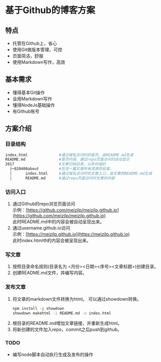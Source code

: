 # 基于Github的博客方案

## 特点

* 托管在Github上，省心
* 使用Git做版本管理，可控
* 页面简洁，舒服
* 使用Markdown写作，高效

## 基本需求

* 懂得基本Git操作
* 会用Markdown写作
* 懂得NodeJs基础操作
* 有Github账号

## 方案介绍

### 目录结构

```sh
index.html              #通过域名访问时的首页，由README.md生成
README.md               #首页内容，通过repo页面访问时自动显示
2017                    #文章归档目录，以年份组织
  ├─020400about         #包含一篇文章所有资源的目录。
  │      index.html     #通过域名访问时的文章入口，由文章的README.md生成
  │      README.md      #通过repo页面访问时文章的内容
```

### 访问入口

1. 通过Github的repo浏览页面访问  
    示例：[https://github.com/meizilp/meizilp.github.io](https://github.com/meizilp/meizilp.github.io)  
    此时README.md中的内容会被自动呈现出来。
1. 通过username.github.io访问  
    示例：[https://meizilp.github.io](https://meizilp.github.io)  
    此时index.html中的内容会被呈现出来。

### 写文章

1. 按照目录命名规则(目录名为 <月份><日期><序号><文章标题>)创建目录。
1. 创建README.md文件，并编写内容。

### 发布文章

1. 将文章的markdown文件转换为html。
    可以通过showdown转换。
    ```sh
    npm install -g showdown 
    showdown makehtml -i README.md -o index.html
    ````
1. 根目录的README.md增加文章链接，并重新生成html。
1. 将新创建的文件加入repo，commit之后push到github。

### TODO

* 编写node脚本自动执行生成及发布的操作